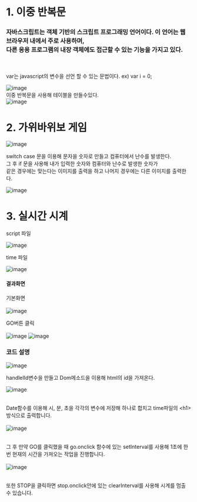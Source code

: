 <h1>1. 이중 반복문</h1>

<h3> 자바스크립트는 객체 기반의 스크립트 프로그래밍 언어이다. 이 언어는 웹 브라우저 내에서 주로 사용하며, <br>다른 응용 프로그램의 내장 객체에도 접근할 수 있는 기능을 가지고 있다.</h3><br>
<br>
var는 javascript의 변수을 선언 할 수 있는 문법이다. ex) var i = 0;

![image](https://user-images.githubusercontent.com/97486359/173486113-669497f9-5411-4a5f-8fe5-8df03e852bba.png) <br>
이중 반복문을 사용해 테이블을 만들수있다.<br>
![image](https://user-images.githubusercontent.com/97486359/173486138-0cea7c1e-4202-4e8b-9884-5979b2400171.png)

<h1>2. 가위바위보 게임</h1>

![image](https://user-images.githubusercontent.com/97486359/173514197-7dde8af6-2aa3-4b77-b183-daa022252a3f.png)

switch case 문을 이용해 문자을 숫자로 만들고 컴퓨터에서 난수를 발생한다. <br>그 후 if 문을 사용해 내가 입력한 숫자와 컴퓨터와 난수로 발생한 숫자가 <br>같은 경우에는 맞는다는 이미지를 출력을 하고 나머지 경우에는 다른 이미지를 출력한다.

![image](https://user-images.githubusercontent.com/97486359/173514256-9628b606-2c91-411d-afd7-892e17234fba.png)

<h1>3. 실시간 시계</h1>

script 파일 <br>

![image](https://user-images.githubusercontent.com/97486359/174727430-4e67a03f-df58-4d3a-9995-a777adfe8634.png)

time 파일<br>

![image](https://user-images.githubusercontent.com/97486359/174727530-0768dbc1-6270-483f-96db-1398141f3891.png)

<h4>결과화면</h4>

기본화면<br><br>
![image](https://user-images.githubusercontent.com/97486359/174740149-6ccc6713-3962-4509-96d5-9de725264320.png)

GO버튼 클릭<br><br>
![image](https://user-images.githubusercontent.com/97486359/174740206-314707b6-5f03-442a-86bf-2169e5ff6881.png)
![image](https://user-images.githubusercontent.com/97486359/174740256-c9bdfd15-24b3-4a88-83f1-f29507b2098b.png)





<h3>코드 설명</h3>

![image](https://user-images.githubusercontent.com/97486359/174740457-01552fca-b7ce-4b8d-9dce-aa3ec0cca579.png) <br>

handleIId변수을 만들고 Dom메소드을 이용해 html의 id을 가져온다. <br>

![image](https://user-images.githubusercontent.com/97486359/174740974-9e0371f1-2114-4175-a16d-6d966f2f38f0.png) <br> <br>

Date함수를 이용해 시, 분, 초을 각각의 변수에 저장해 하나로 합치고 time파일의 \<h1>방식으로 출력합니다. <br> <br>
![image](https://user-images.githubusercontent.com/97486359/174741033-75459233-1d32-4bdf-95ee-b505a6ae14f8.png) <br> <br>

그 후 만약 GO를 클릭했을 때 go.onclick 함수에 있는 setInterval를 사용해 1초에 한 번 현재의 시간을 가져오는 작업을 진행합니다. <br> <br>
![image](https://user-images.githubusercontent.com/97486359/174741074-428336b8-ce4b-4321-aaa1-2e563b2accf9.png) <br> <br>

또한 STOP을 클릭하면 stop.onclick안에 있는 clearInterval를 사용해 시계를 멈출 수 있습니다.
